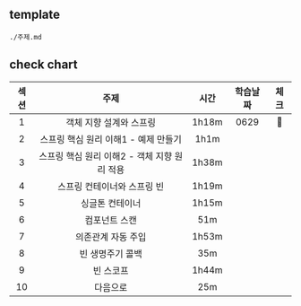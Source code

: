 ## template
```
./주제.md
```
## check chart
|섹션|주제|시간|학습날짜|체크|
|:---:|:---:|:---:|:---:|:---:|
|1|객체 지향 설계와 스프링|1h18m|0629|🎱|
|2|스프링 핵심 원리 이해1 - 예제 만들기|1h1m|||
|3|스프링 핵심 원리 이해2 - 객체 지향 원리 적용|1h38m|||
|4|스프링 컨테이너와 스프링 빈|1h19m|||
|5|싱글톤 컨테이너|1h15m|||
|6|컴포넌트 스캔|51m|||
|7|의존관계 자동 주입|1h53m|||
|8|빈 생명주기 콜백|35m|||
|9| 빈 스코프|1h44m|||
|10|다음으로|25m|||
